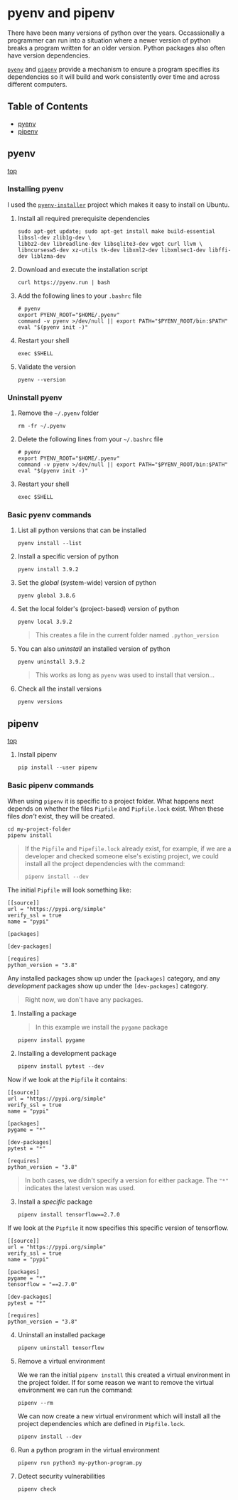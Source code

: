 # pyenv and pipenv

There have been many versions of python over the years. Occassionally a programmer can run into a
situation where a newer version of python breaks a program written for an older version. Python
packages also often have version dependencies.

[`pyenv`](https://github.com/pyenv/pyenv) and [`pipenv`](https://pipenv.pypa.io/en/latest/)
provide a mechanism to ensure a program specifies its dependencies so it will build and work
consistently over time and across different computers.

## Table of Contents

-   [pyenv](#pyenv)
-   [pipenv](#pipenv)

## pyenv

[top](#pyenv-and-pipenv)

### Installing pyenv

I used the [`pyenv-installer`](https://github.com/pyenv/pyenv-installer) project which makes it easy
to install on Ubuntu.

1. Install all required prerequisite dependencies

    ```
    sudo apt-get update; sudo apt-get install make build-essential libssl-dev zlib1g-dev \
    libbz2-dev libreadline-dev libsqlite3-dev wget curl llvm \
    libncursesw5-dev xz-utils tk-dev libxml2-dev libxmlsec1-dev libffi-dev liblzma-dev
    ```

2. Download and execute the installation script

    ```
    curl https://pyenv.run | bash
    ```

3. Add the following lines to your `.bashrc` file

    ```
    # pyenv
    export PYENV_ROOT="$HOME/.pyenv"
    command -v pyenv >/dev/null || export PATH="$PYENV_ROOT/bin:$PATH"
    eval "$(pyenv init -)"
    ```

4. Restart your shell

    ```
    exec $SHELL
    ```

5. Validate the version
    ```
    pyenv --version
    ```

### Uninstall pyenv

1. Remove the `~/.pyenv` folder

    ```
    rm -fr ~/.pyenv
    ```

2. Delete the following lines from your `~/.bashrc` file

    ```
    # pyenv
    export PYENV_ROOT="$HOME/.pyenv"
    command -v pyenv >/dev/null || export PATH="$PYENV_ROOT/bin:$PATH"
    eval "$(pyenv init -)"
    ```

3. Restart your shell

    ```
    exec $SHELL
    ```

### Basic pyenv commands

1. List all python versions that can be installed

    ```
    pyenv install --list
    ```

2. Install a specific version of python

    ```
    pyenv install 3.9.2
    ```

3. Set the _global_ (system-wide) version of python

    ```
    pyenv global 3.8.6
    ```

4. Set the local folder's (project-based) version of python

    ```
    pyenv local 3.9.2
    ```

    > This creates a file in the current folder named `.python_version`

5. You can also _uninstall_ an installed version of python

    ```
    pyenv uninstall 3.9.2
    ```

    > This works as long as `pyenv` was used to install that version...

6. Check all the install versions

    ```
    pyenv versions
    ```

## pipenv

[top](#pyenv-and-pipenv)

1. Install pipenv

    ```
    pip install --user pipenv
    ```

### Basic pipenv commands

When using `pipenv` it is specific to a project folder. What happens next depends on whether the
files `Pipfile` and `Pipfile.lock` exist. When these files _don't_ exist, they will be created.

```
cd my-project-folder
pipenv install
```

> If the `Pipfile` and `Pipefile.lock` already exist, for example, if we are a developer and checked
> someone else's existing project, we could install all the project dependencies with the command:
>
> ```
> pipenv install --dev
> ```

The initial `Pipfile` will look something like:

```
[[source]]
url = "https://pypi.org/simple"
verify_ssl = true
name = "pypi"

[packages]

[dev-packages]

[requires]
python_version = "3.8"
```

Any installed packages show up under the `[packages]` category, and any _development_ packages show
up under the `[dev-packages]` category.

> Right now, we don't have any packages.

1. Installing a package

    > In this example we install the `pygame` package

    ```
    pipenv install pygame
    ```

2. Installing a development package

    ```
    pipenv install pytest --dev
    ```

Now if we look at the `Pipfile` it contains:

```
[[source]]
url = "https://pypi.org/simple"
verify_ssl = true
name = "pypi"

[packages]
pygame = "*"

[dev-packages]
pytest = "*"

[requires]
python_version = "3.8"
```

> In both cases, we didn't specify a version for either package. The `"*"` indicates the latest
> version was used.

3. Install a _specific_ package

    ```
    pipenv install tensorflow==2.7.0
    ```

If we look at the `Pipfile` it now specifies this specific version of tensorflow.

```
[[source]]
url = "https://pypi.org/simple"
verify_ssl = true
name = "pypi"

[packages]
pygame = "*"
tensorflow = "==2.7.0"

[dev-packages]
pytest = "*"

[requires]
python_version = "3.8"
```

4. Uninstall an installed package

    ```
    pipenv uninstall tensorflow
    ```

5. Remove a virtual environment

    We we ran the initial `pipenv install` this created a virtual environment in the project folder.
    If for some reason we want to remove the virtual environment we can run the command:

    ```
    pipenv --rm
    ```

    We can now create a new virtual environment which will install all the project dependencies which
    are defined in `Pipfile.lock`.

    ```
    pipenv install --dev
    ```

6. Run a python program in the virtual environment

    ```
    pipenv run python3 my-python-program.py
    ```

7. Detect security vulnerabilities

    ```
    pipenv check
    ```
